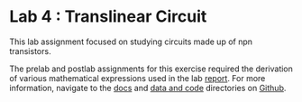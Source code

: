 # Lab 4 : Translinear Circuit 

This lab assignment focused on studying circuits made up of npn transistors.

The prelab and postlab assignments for this exercise required the derivation of various mathematical expressions used in the lab 
[report](https://anushadatar.github.io/olin-circuits-sp19/Lab_4_Translinear_Circuits/docs/reports/Lab4_Translinear_Circuits.pdf). 
For more information, navigate to the [docs](https://anushadatar.github.io/olin-circuits-sp19/Lab_4_Translinear_Circuits/docs/)
and [data and code](https://github.com/anushadatar/olin-circuits-sp19/Lab_4_Translinear_Circuits/data_and_code) 
directories on [Github](https://github.com/anushadatar/olin-circuits-sp19).
